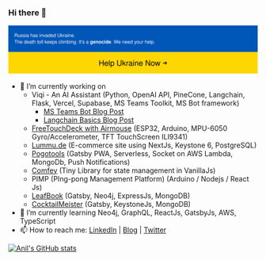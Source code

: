 ### Hi there 👋

[![SWUbanner](https://raw.githubusercontent.com/vshymanskyy/StandWithUkraine/main/banner2-direct.svg)](https://github.com/vshymanskyy/StandWithUkraine/blob/main/docs/README.md)

- 🔭 I’m currently working on
  - Viqi - An AI Assistant (Python, OpenAI API, PineCone, Langchain, Flask, Vercel, Supabase, MS Teams Toolkit, MS Bot framework)
    - [MS Teams Bot Blog Post](https://anilmaharjan.com.np/blog/livestream-building-an-ai-powered-app-for-microsoft-teams/)
    - [Langchain Basics Blog Post](https://anilmaharjan.com.np/blog/langchain-tool-that-helps-you-build-ai-apps-with-ease/)
  - [FreeTouchDeck with Airmouse](https://anilmaharjan.com.np/blog/freetouchdeck-with-air-mouse-feature/) (ESP32, Arduino, MPU-6050 Gyro/Accelerometer, TFT TouchScreen ILI9341)
  - [Lummu.de](https://www.lummu.de/) (E-commerce site using NextJs, Keystone 6, PostgreSQL)
  - [Pogotools](https://pogotools.netlify.app/) (Gatsby PWA, Serverless, Socket on AWS Lambda, MongoDb, Push Notifications)
  - [Comfey](https://github.com/dejavu1987/comfey) (Tiny Library for state management in VanillaJs)
  - PIMP (PIng-pong Management Platform) (Arduino / Nodejs / React Js)
  - [LeafBook](https://plants.review.com.np/) (Gatsby, Neo4j, ExpressJs, MongoDB)
  - [CocktailMeister](https://cocktail.review.com.np/) (Gatsby, KeystoneJs, MongoDB)
- 🌱 I’m currently learning Neo4j, GraphQL, ReactJs, GatsbyJs, AWS, TypeScript
- 📫 How to reach me: [LinkedIn](https://www.linkedin.com/in/anilmaharjandeveloper/) | [Blog](https://anilmaharjan.com.np/) | [Twitter](https://twitter.com/dejavu1987)

[![Anil's GitHub stats](https://github-readme-stats.vercel.app/api?username=dejavu1987)](https://github.com/anuraghazra/github-readme-stats)

